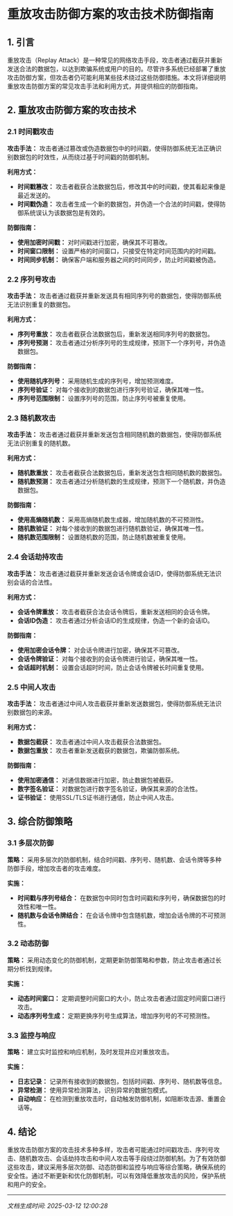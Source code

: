# 重放攻击防御方案的攻击技术防御指南

## 1. 引言

重放攻击（Replay Attack）是一种常见的网络攻击手段，攻击者通过截获并重新发送合法的数据包，以达到欺骗系统或用户的目的。尽管许多系统已经部署了重放攻击防御方案，但攻击者仍可能利用某些技术绕过这些防御措施。本文将详细说明重放攻击防御方案的常见攻击手法和利用方式，并提供相应的防御指南。

## 2. 重放攻击防御方案的攻击技术

### 2.1 时间戳攻击

**攻击手法：**
攻击者通过篡改或伪造数据包中的时间戳，使得防御系统无法正确识别数据包的时效性，从而绕过基于时间戳的防御机制。

**利用方式：**
- **时间戳篡改：** 攻击者截获合法数据包后，修改其中的时间戳，使其看起来像是最近发送的。
- **时间戳伪造：** 攻击者生成一个新的数据包，并伪造一个合法的时间戳，使得防御系统误认为该数据包是有效的。

**防御指南：**
- **使用加密时间戳：** 对时间戳进行加密，确保其不可篡改。
- **时间窗口限制：** 设置严格的时间窗口，只接受在特定时间范围内的时间戳。
- **时间同步机制：** 确保客户端和服务器之间的时间同步，防止时间戳被伪造。

### 2.2 序列号攻击

**攻击手法：**
攻击者通过截获并重新发送具有相同序列号的数据包，使得防御系统无法识别重复的数据包。

**利用方式：**
- **序列号重放：** 攻击者截获合法数据包后，重新发送相同序列号的数据包。
- **序列号预测：** 攻击者通过分析序列号的生成规律，预测下一个序列号，并伪造数据包。

**防御指南：**
- **使用随机序列号：** 采用随机生成的序列号，增加预测难度。
- **序列号验证：** 对每个接收到的数据包进行序列号验证，确保其唯一性。
- **序列号范围限制：** 设置序列号的范围，防止序列号被重复使用。

### 2.3 随机数攻击

**攻击手法：**
攻击者通过截获并重新发送包含相同随机数的数据包，使得防御系统无法识别重复的随机数。

**利用方式：**
- **随机数重放：** 攻击者截获合法数据包后，重新发送包含相同随机数的数据包。
- **随机数预测：** 攻击者通过分析随机数的生成规律，预测下一个随机数，并伪造数据包。

**防御指南：**
- **使用高熵随机数：** 采用高熵随机数生成器，增加随机数的不可预测性。
- **随机数验证：** 对每个接收到的数据包进行随机数验证，确保其唯一性。
- **随机数范围限制：** 设置随机数的范围，防止随机数被重复使用。

### 2.4 会话劫持攻击

**攻击手法：**
攻击者通过截获并重新发送会话令牌或会话ID，使得防御系统无法识别会话的合法性。

**利用方式：**
- **会话令牌重放：** 攻击者截获合法会话令牌后，重新发送相同的会话令牌。
- **会话ID伪造：** 攻击者通过分析会话ID的生成规律，伪造一个新的会话ID。

**防御指南：**
- **使用加密会话令牌：** 对会话令牌进行加密，确保其不可篡改。
- **会话令牌验证：** 对每个接收到的会话令牌进行验证，确保其唯一性。
- **会话超时机制：** 设置会话超时时间，防止会话令牌被长时间重复使用。

### 2.5 中间人攻击

**攻击手法：**
攻击者通过中间人攻击截获并重新发送数据包，使得防御系统无法识别数据包的来源。

**利用方式：**
- **数据包截获：** 攻击者通过中间人攻击截获合法数据包。
- **数据包重放：** 攻击者重新发送截获的数据包，欺骗防御系统。

**防御指南：**
- **使用加密通信：** 对通信数据进行加密，防止数据包被截获。
- **数字签名验证：** 对数据包进行数字签名验证，确保其来源的合法性。
- **证书验证：** 使用SSL/TLS证书进行通信，防止中间人攻击。

## 3. 综合防御策略

### 3.1 多层次防御

**策略：**
采用多层次的防御机制，结合时间戳、序列号、随机数、会话令牌等多种防御手段，增加攻击者的攻击难度。

**实施：**
- **时间戳与序列号结合：** 在数据包中同时包含时间戳和序列号，确保数据包的时效性和唯一性。
- **随机数与会话令牌结合：** 在会话令牌中包含随机数，增加会话令牌的不可预测性。

### 3.2 动态防御

**策略：**
采用动态变化的防御机制，定期更新防御策略和参数，防止攻击者通过长期分析找到规律。

**实施：**
- **动态时间窗口：** 定期调整时间窗口的大小，防止攻击者通过固定时间窗口进行攻击。
- **动态序列号生成：** 定期更换序列号生成算法，增加序列号的不可预测性。

### 3.3 监控与响应

**策略：**
建立实时监控和响应机制，及时发现并应对重放攻击。

**实施：**
- **日志记录：** 记录所有接收到的数据包，包括时间戳、序列号、随机数等信息。
- **异常检测：** 使用异常检测算法，识别异常的数据包模式。
- **自动响应：** 在检测到重放攻击时，自动触发防御机制，如阻断攻击源、重置会话等。

## 4. 结论

重放攻击防御方案的攻击技术多种多样，攻击者可能通过时间戳攻击、序列号攻击、随机数攻击、会话劫持攻击和中间人攻击等手段绕过防御机制。为了有效防御这些攻击，建议采用多层次防御、动态防御和监控与响应等综合策略，确保系统的安全性。通过不断更新和优化防御机制，可以有效降低重放攻击的风险，保护系统和用户的安全。

---

*文档生成时间: 2025-03-12 12:00:28*
